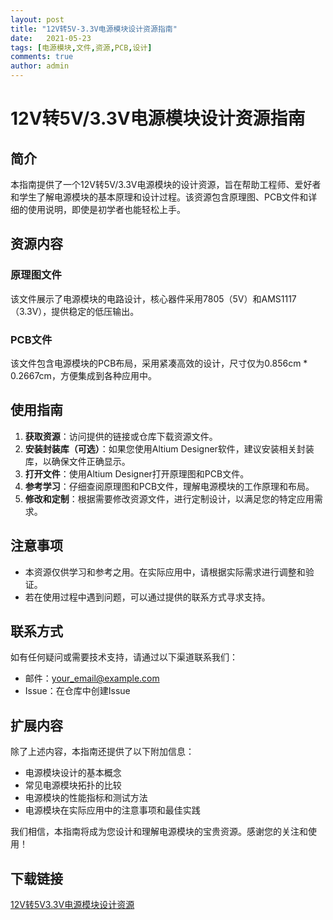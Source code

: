 ```yaml
---
layout: post
title: "12V转5V-3.3V电源模块设计资源指南"
date:   2021-05-23
tags: [电源模块,文件,资源,PCB,设计]
comments: true
author: admin
---
```

# 12V转5V/3.3V电源模块设计资源指南

## 简介

本指南提供了一个12V转5V/3.3V电源模块的设计资源，旨在帮助工程师、爱好者和学生了解电源模块的基本原理和设计过程。该资源包含原理图、PCB文件和详细的使用说明，即使是初学者也能轻松上手。

## 资源内容

### 原理图文件

该文件展示了电源模块的电路设计，核心器件采用7805（5V）和AMS1117（3.3V），提供稳定的低压输出。

### PCB文件

该文件包含电源模块的PCB布局，采用紧凑高效的设计，尺寸仅为0.856cm * 0.2667cm，方便集成到各种应用中。

## 使用指南

1. **获取资源**：访问提供的链接或仓库下载资源文件。
2. **安装封装库（可选）**：如果您使用Altium Designer软件，建议安装相关封装库，以确保文件正确显示。
3. **打开文件**：使用Altium Designer打开原理图和PCB文件。
4. **参考学习**：仔细查阅原理图和PCB文件，理解电源模块的工作原理和布局。
5. **修改和定制**：根据需要修改资源文件，进行定制设计，以满足您的特定应用需求。

## 注意事项

- 本资源仅供学习和参考之用。在实际应用中，请根据实际需求进行调整和验证。
- 若在使用过程中遇到问题，可以通过提供的联系方式寻求支持。

## 联系方式

如有任何疑问或需要技术支持，请通过以下渠道联系我们：

- 邮件：your_email@example.com
- Issue：在仓库中创建Issue

## 扩展内容

除了上述内容，本指南还提供了以下附加信息：

- 电源模块设计的基本概念
- 常见电源模块拓扑的比较
- 电源模块的性能指标和测试方法
- 电源模块在实际应用中的注意事项和最佳实践

我们相信，本指南将成为您设计和理解电源模块的宝贵资源。感谢您的关注和使用！

## 下载链接

[12V转5V3.3V电源模块设计资源](https://pan.quark.cn/s/e3700e8c81f4)
